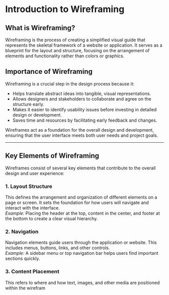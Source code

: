 # Introduction to Wireframing

## What is Wireframing?

Wireframing is the process of creating a simplified visual guide that represents the skeletal framework of a website or application. It serves as a blueprint for the layout and structure, focusing on the arrangement of elements and functionality rather than colors or graphics.

## Importance of Wireframing

Wireframing is a crucial step in the design process because it:

- Helps translate abstract ideas into tangible, visual representations.
- Allows designers and stakeholders to collaborate and agree on the structure early.
- Makes it easier to identify usability issues before investing in detailed design or development.
- Saves time and resources by facilitating early feedback and changes.

Wireframes act as a foundation for the overall design and development, ensuring that the user interface meets both user needs and project goals.

---

## Key Elements of Wireframing

Wireframes consist of several key elements that contribute to the overall design and user experience:

### 1. Layout Structure
This defines the arrangement and organization of different elements on a page or screen. It sets the foundation for how users will navigate and interact with the interface.  
*Example:* Placing the header at the top, content in the center, and footer at the bottom to create a clear visual hierarchy.

### 2. Navigation
Navigation elements guide users through the application or website. This includes menus, buttons, links, and other controls.  
*Example:* A sidebar menu or top navigation bar helps users find important sections quickly.

### 3. Content Placement
This refers to where and how text, images, and other media are positioned within the wirefram

